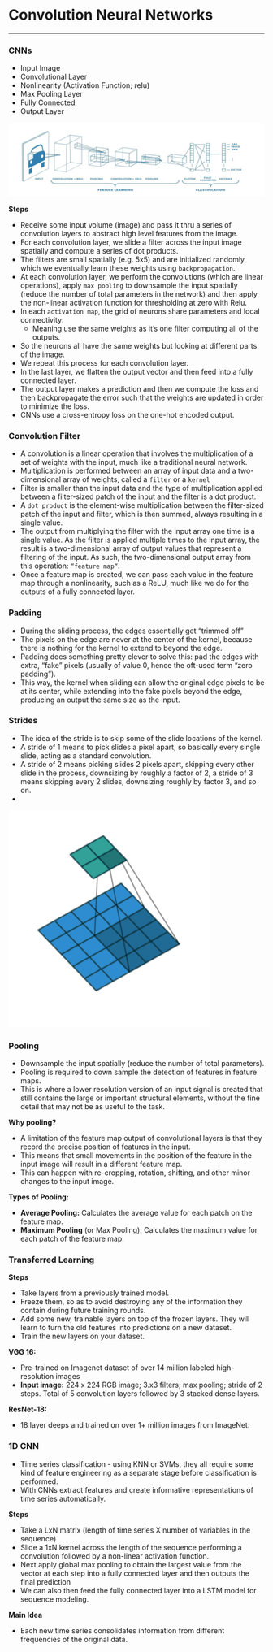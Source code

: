 # Convolution Neural Networks
_____

### CNNs
- Input Image
- Convolutional Layer
- Nonlinearity (Activation Function; relu)
- Max Pooling Layer
- Fully Connected 
- Output Layer 

![image](../assets/cnn.png)

**<span class="label label-success">Steps</span>**
- Receive some input volume (image) and pass it thru a series of convolution
  layers to abstract high level features from the image.
- For each convolution layer, we slide a filter across the input image
  spatially and compute a series  of dot products. 
- The filters are small spatially (e.g. 5x5) and are initialized randomly,
  which we eventually learn these weights using `backpropagation`. 
- At each convolution layer, we perform the convolutions (which are linear
  operations), apply `max pooling` to downsample the input spatially (reduce
  the number of total parameters in the network) and then apply the non-linear
  activation function for thresholding at zero with Relu. 
- In each `activation map`, the grid of neurons share parameters and local connectivity:
  - Meaning use the same weights as it’s one filter computing all of the outputs. 
- So the neurons all have the same weights but looking at different parts of the image. 
- We repeat this process for each convolution layer. 
- In the last layer, we flatten the output vector and then feed into a fully
  connected layer. 
- The output layer makes a prediction and then we compute the loss and then
  backpropagate the error such that the weights are updated in order to
  minimize the loss.
- CNNs use a cross-entropy loss on the one-hot encoded output.


### Convolution Filter 
- A convolution is a linear operation that involves the multiplication of a set
  of weights with the input, much like a traditional neural network.
- Multiplication is performed between an array of input data and a
  two-dimensional array of weights, called a `filter` or a `kernel`
- Filter is smaller than the input data and the type of multiplication applied
  between a filter-sized  patch of the input and the filter is a dot product. 
- A `dot product` is the element-wise multiplication between the filter-sized
  patch of the input and  filter, which is then summed, always resulting in a
  single value.
- The output from multiplying the filter with the input array one time is a
  single value. As the  filter is applied multiple times to the input array,
  the result is a two-dimensional array of output values that represent a
  filtering of the input. As such, the two-dimensional output array from this
  operation: `“feature map“`.
- Once a feature map is created, we can pass each value in the feature map
  through a nonlinearity,  such as a ReLU, much like we do for the outputs of a
  fully connected layer.

### Padding
- During the sliding process, the edges essentially get “trimmed off”
- The pixels on the edge are never at the center of the kernel, because there
  is nothing for the  kernel to extend to beyond the edge. 
- Padding does something pretty clever to solve this: pad the edges with extra,
  “fake” pixels (usually of value 0, hence the oft-used term “zero padding”). 
- This way, the kernel when sliding can allow the original edge pixels to be at
  its center, while extending into the fake pixels beyond the edge, producing
  an output the same size as the input.


### Strides
- The idea of the stride is to skip some of the slide locations of the kernel. 
- A stride of 1 means to pick slides a pixel apart, so basically every single
  slide, acting as a standard convolution. 
- A stride of 2 means picking slides 2 pixels apart, skipping every other slide
  in the process, downsizing by roughly a factor of 2, a stride of 3 means
  skipping every 2 slides, downsizing roughly by factor 3, and so on.
- 
![image](../assets/cnn_strides.png)

### Pooling
- Downsample the input spatially (reduce the number of total parameters). 
- Pooling is required to down sample the detection of features in feature maps. 
- This is where a lower resolution version of an input signal is created that
  still contains the large or important structural elements, without the fine
  detail that may not be as useful to the task.

**Why pooling?** 
- A limitation of the feature map output of convolutional layers is that they
  record the precise position of features in the input.  
- This means that small movements in the position of the feature in the input
  image will result in a different feature map.  
- This can happen with re-cropping, rotation, shifting, and other minor changes
  to the input image. 

**Types of Pooling:**
- **Average Pooling:** Calculates the average value for each patch on the
  feature map. 
- **Maximum Pooling** (or Max Pooling): Calculates the maximum value for each patch of
the feature map.

### Transferred Learning

**<span class="label label-success">Steps</span>**
- Take layers from a previously trained model.
- Freeze them, so as to avoid destroying any of the information they contain
  during future training rounds.
- Add some new, trainable layers on top of the frozen layers. They will learn
  to turn the old features into predictions on a new dataset.
- Train the new layers on your dataset.

**VGG 16:**
- Pre-trained on Imagenet dataset of over 14 million labeled high-resolution images
- **Input image:** 224 x 224 RGB image; 3.x3 filters; max pooling; stride of 2
  steps. Total of 5 convolution layers followed by 3 stacked dense layers.

**ResNet-18:**
- 18 layer deeps and trained on over 1+ million images from ImageNet.

### 1D CNN 
- Time series classification - using KNN or SVMs, they all require some kind of
  feature engineering as a separate stage before classification is performed.
- With CNNs extract features and create informative representations of time
  series automatically.

**<span class="label label-success">Steps</span>**
- Take a LxN matrix (length of time series X number of variables in the sequence) 
- Slide a 1xN kernel across the length of the sequence performing a convolution
  followed by a  non-linear activation function.
- Next apply global max pooling to obtain the largest value from the vector at
  each step into a fully connected layer and then outputs the final prediction
- We can also then feed the fully connected layer into a LSTM model for
  sequence modeling. 

**<span class="label label-info">Main Idea</span>**
- Each new time series consolidates information from different frequencies of
  the original data. 


